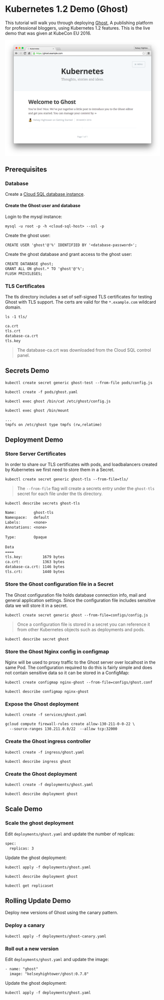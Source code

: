 # Kubernetes 1.2 Demo (Ghost)

This tutorial will walk you through deploying [Ghost](https://ghost.org),
A publishing platform for professional bloggers, using Kubernetes 1.2 features.
This is the live demo that was given at KubeCon EU 2016.

![Ghost](ghost-screen-shot.png) 

## Prerequisites 

### Database

Create a [Cloud SQL database instance](https://cloud.google.com/sql/docs/create-instance).

#### Create the Ghost user and database

Login to the mysql instance:

```
mysql -u root -p -h <cloud-sql-host> --ssl -p
```

Create the ghost user:

```
CREATE USER 'ghost'@'%' IDENTIFIED BY '<database-password>';
```

Create the ghost database and grant access to the ghost user:

```
CREATE DATABASE ghost;
GRANT ALL ON ghost.* TO 'ghost'@'%';
FLUSH PRIVILEGES;
```

### TLS Certificates

The tls directory includes a set of self-signed TLS certificates for testing Ghost with
TLS support. The certs are valid for the `*.example.com` wildcard domain.

```
ls -1 tls/
```
```
ca.crt
tls.crt
database-ca.crt
tls.key
```

> The database-ca.crt was downloaded from the Cloud SQL control panel.

## Secrets Demo

```
kubectl create secret generic ghost-test --from-file pods/config.js
```

```
kubectl create -f pods/ghost.yaml
```

```
kubectl exec ghost /bin/cat /etc/ghost/config.js
```

```
kubectl exec ghost /bin/mount
```

```
...
tmpfs on /etc/ghost type tmpfs (rw,relatime)
```

## Deployment Demo

### Store Server Certificates

In order to share our TLS certificates with pods, and loadbalancers created by Kubernetes
we first need to store them in a Secret.

```
kubectl create secret generic ghost-tls --from-file=tls/
```

> The `--from-file` flag will create a secrets entry under the `ghost-tls` secret 
> for each file under the tls directory.

```
kubectl describe secrets ghost-tls
```

```
Name:        ghost-tls
Namespace:   default
Labels:      <none>
Annotations: <none>

Type:        Opaque

Data
====
tls.key:         1679 bytes
ca.crt:          1363 bytes
database-ca.crt: 1146 bytes
tls.crt:         1440 bytes
```

### Store the Ghost configuration file in a Secret

The Ghost configuration file holds database connection info, mail and general application
settings. Since the configuration file includes sensitive data we will store it in a secret.

```
kubectl create secret generic ghost --from-file=configs/config.js 
```

> Once a configuration file is stored in a secret you can reference it from other
> Kubernetes objects such as deployments and pods.


```
kubectl describe secret ghost
```

### Store the Ghost Nginx config in configmap

Nginx will be used to proxy traffic to the Ghost server over localhost in the same Pod.
The configuration required to do this is fairly simple and does not contain sensitive data
so it can be stored in a ConfigMap:

```
kubectl create configmap nginx-ghost --from-file=configs/ghost.conf
```

```
kubectl describe configmap nginx-ghost
```

### Expose the Ghost deployment

```
kubectl create -f services/ghost.yaml
```

```
gcloud compute firewall-rules create allow-130-211-0-0-22 \
  --source-ranges 130.211.0.0/22  --allow tcp:32000
```

### Create the Ghost ingress controller

```
kubectl create -f ingress/ghost.yaml
```

```
kubectl describe ingress ghost
```

### Create the Ghost deployment

```
kubectl create -f deployments/ghost.yaml
```

```
kubectl describe deployment ghost
```

## Scale Demo

### Scale the ghost deployment

Edit `deployments/ghost.yaml` and update the number of replicas:

```
spec:
  replicas: 3
```

Update the ghost deployment:

```
kubectl apply -f deployments/ghost.yaml
```

```
kubectl describe deployment ghost
```

```
kubectl get replicaset
```

## Rolling Update Demo

Deploy new versions of Ghost using the canary pattern.

### Deploy a canary

```
kubectl apply -f deployments/ghost-canary.yaml
```

### Roll out a new version

Edit `deployments/ghost.yaml` and update the image:

```
- name: "ghost"
  image: "kelseyhightower/ghost:0.7.8"
```

Update the ghost deployment:

```
kubectl apply -f deployments/ghost.yaml
```



